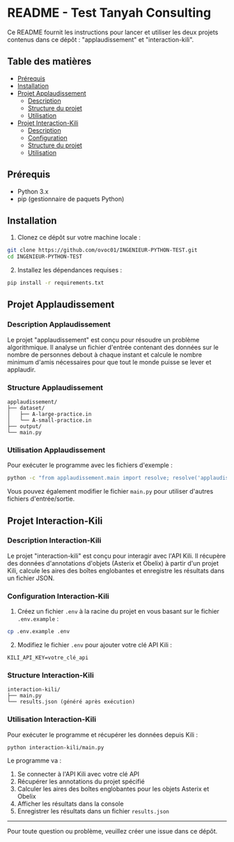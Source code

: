           
# README - Test Tanyah Consulting

Ce README fournit les instructions pour lancer et utiliser les deux projets contenus dans ce dépôt : "applaudissement" et "interaction-kili".

## Table des matières
- [Prérequis](#prérequis)
- [Installation](#installation)
- [Projet Applaudissement](#projet-applaudissement)
  - [Description](#description-applaudissement)
  - [Structure du projet](#structure-applaudissement)
  - [Utilisation](#utilisation-applaudissement)
- [Projet Interaction-Kili](#projet-interaction-kili)
  - [Description](#description-interaction-kili)
  - [Configuration](#configuration-interaction-kili)
  - [Structure du projet](#structure-interaction-kili)
  - [Utilisation](#utilisation-interaction-kili)

## Prérequis

- Python 3.x
- pip (gestionnaire de paquets Python)

## Installation

1. Clonez ce dépôt sur votre machine locale :
```bash
git clone https://github.com/ovoc01/INGENIEUR-PYTHON-TEST.git
cd INGENIEUR-PYTHON-TEST
```

2. Installez les dépendances requises :
```bash
pip install -r requirements.txt
```

## Projet Applaudissement

### Description Applaudissement

Le projet "applaudissement" est conçu pour résoudre un problème algorithmique. Il analyse un fichier d'entrée contenant des données sur le nombre de personnes debout à chaque instant et calcule le nombre minimum d'amis nécessaires pour que tout le monde puisse se lever et applaudir.

### Structure Applaudissement

```
applaudissement/
├── dataset/
│   ├── A-large-practice.in
│   └── A-small-practice.in
├── output/
└── main.py
```

### Utilisation Applaudissement

Pour exécuter le programme avec les fichiers d'exemple :

```bash
python -c "from applaudissement.main import resolve; resolve('applaudissement/dataset/A-small-practice.in', 'applaudissement/output/A-small-practice.out')"
```

Vous pouvez également modifier le fichier `main.py` pour utiliser d'autres fichiers d'entrée/sortie.

## Projet Interaction-Kili

### Description Interaction-Kili

Le projet "interaction-kili" est conçu pour interagir avec l'API Kili. Il récupère des données d'annotations d'objets (Asterix et Obelix) à partir d'un projet Kili, calcule les aires des boîtes englobantes et enregistre les résultats dans un fichier JSON.

### Configuration Interaction-Kili

1. Créez un fichier `.env` à la racine du projet en vous basant sur le fichier `.env.example` :
```bash
cp .env.example .env
```

2. Modifiez le fichier `.env` pour ajouter votre clé API Kili :
```
KILI_API_KEY=votre_clé_api
```

### Structure Interaction-Kili

```
interaction-kili/
├── main.py
└── results.json (généré après exécution)
```

### Utilisation Interaction-Kili

Pour exécuter le programme et récupérer les données depuis Kili :

```bash
python interaction-kili/main.py
```

Le programme va :
1. Se connecter à l'API Kili avec votre clé API
2. Récupérer les annotations du projet spécifié
3. Calculer les aires des boîtes englobantes pour les objets Asterix et Obelix
4. Afficher les résultats dans la console
5. Enregistrer les résultats dans un fichier `results.json`

---

Pour toute question ou problème, veuillez créer une issue dans ce dépôt.

        